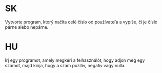 # SK
Vytvorte program, ktorý načíta celé číslo od používateľa a vypíše, či je číslo párne alebo nepárne.

# HU
Írj egy programot, amely megkéri a felhasználót, hogy adjon meg egy számot, majd kiírja, hogy a szám pozitív, negatív vagy nulla.